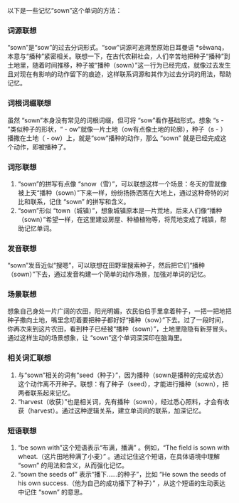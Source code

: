 以下是一些记忆“sown”这个单词的方法：

### 词源联想
“sown”是“sow”的过去分词形式。“sow”词源可追溯至原始日耳曼语 *sēwaną， 本意与“播种”紧密相关。联想一下，在古代农耕社会，人们辛苦地把种子“播种”到土地里，随着时间推移，种子被“播种（sown）”这一行为已经完成，就像过去发生且对现在有影响的动作留下的痕迹，这样联系词源和其作为过去分词的用法，帮助记忆。

### 词根词缀联想
虽然 “sown”本身没有常见的词根词缀，但可将 “sow”看作基础形式。想象 “s - ”类似种子的形状，“ - ow”就像一片土地（ow有点像土地的轮廓），种子（s - ）播撒在土地（ - ow）上，就是“sow”播种的动作，那么 “sown” 就是已经完成这个动作，即被播种了。

### 词形联想
1. “sown”的拼写有点像 “snow（雪）”，可以联想这样一个场景：冬天的雪就像被上天“播种（sown）”下来一样，纷纷扬扬洒落在大地上，通过这种奇特的对比和联系，记住 “sown” 的拼写和含义。
2. “sown”形似 “town（城镇）”，想象城镇原本是一片荒地，后来人们像“播种（sown）”希望一样，在这里建设房屋、种植植物等，将荒地变成了城镇，帮助记忆单词。

### 发音联想
“sown”发音近似“搜嗯”，可以联想在田野里搜索种子，然后把它们“播种（sown）”下去，通过发音构建一个简单的动作场景，加强对单词的记忆。

### 场景联想
想象自己身处一片广阔的农田，阳光明媚，农民伯伯手里拿着种子，一把一把地把种子撒向土地，嘴里念叨着要把种子都好好“播种（sow）”下去。过了一段时间，你再次来到这片农田，看到种子已经被“播种（sown）”，土地里隐隐有新芽冒头。通过这样生动的场景想象，让 “sown”这个单词深深印在脑海里。

### 相关词汇联想
1. 与“sown”相关的词有“seed（种子）”，因为播种（sown是播种的完成状态）这个动作离不开种子。联想：有了种子（seed），才能进行播种（sown），把两者联系起来记忆。
2. “harvest（收获）”也是相关词，先有播种（sown），经过悉心照料，才会有收获（harvest）。通过这种逻辑关系，建立单词间的联系，加深记忆。

### 短语联想
1. “be sown with”这个短语表示“布满，播满” 。例如，“The field is sown with wheat.（这片田地种满了小麦）” 。通过记住这个短语，在具体语境中理解 “sown” 的用法和含义，从而强化记忆。
2. “sown the seeds of” 表示“播下……的种子”，比如 “He sown the seeds of his own success.（他为自己的成功播下了种子）” ，从这个短语的生动表达中记住 “sown” 的意思。 
